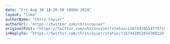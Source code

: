 ```yaml
---
date: "Fri Aug 30 14:20:50 +0000 2019"
layout: "like"
authorName: "Chris Coyier"
authorUrl: "https://twitter.com/chriscoyier"
originalPost: "https://twitter.com/chriscoyier/status/1167442055477571585"
inReplyTo: "https://twitter.com/chriscoyier/status/1167442053854388226"
---
```

